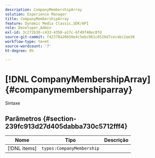 ```yaml
---
description: CompanyMembershipArray
solution: Experience Manager
title: CompanyMembershipArray
feature: Dynamic Media Classic,SDK/API
role: Developer,Admin
exl-id: 3c272b30-c433-4350-a17c-6f49f48ec0fd
source-git-commit: f42378a20b58e4c5ebc961c6526d7cecabc2ae38
workflow-type: tm+mt
source-wordcount: '7'
ht-degree: 0%

---
```


# [!DNL CompanyMembershipArray]{#companymembershiparray}

Sintaxe

## Parâmetros {#section-239fc913d27d405dabba730c5712fff4}

| Nome | Tipo | Descrição |
|---|---|---|
| [!DNL items] | `types:CompanyMembership` |  |

